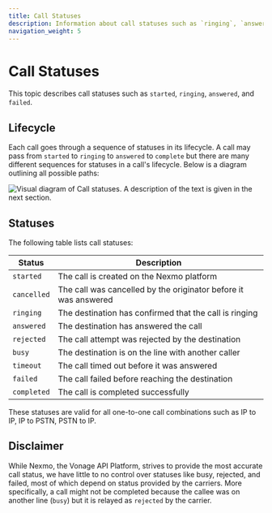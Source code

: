 ```yaml
---
title: Call Statuses
description: Information about call statuses such as `ringing`, `answered` and so on.
navigation_weight: 5
---
```


# Call Statuses

This topic describes call statuses such as `started`, `ringing`, `answered`, and `failed`.

## Lifecycle

Each call goes through a sequence of statuses in its lifecycle. A call may pass from `started` to `ringing` to `answered` to `complete` but there are many different sequences for statuses in a call's lifecycle. Below is a diagram outlining all possible paths:

![Visual diagram of Call statuses. A description of the text is given in the next section.](/images/client-sdk/call-statuses-rtc-diagram.png)

## Statuses

The following table lists call statuses:

Status | Description
----|----
`started` | The call is created on the Nexmo platform
`cancelled` | The call was cancelled by the originator before it was answered
`ringing` | The destination has confirmed that the call is ringing
`answered` | The destination has answered the call
`rejected` | The call attempt was rejected by the destination
`busy` | The destination is on the line with another caller
`timeout` | The call timed out before it was answered
`failed` | The call failed before reaching the destination
`completed` | The call is completed successfully

These statuses are valid for all one-to-one call combinations such as IP to IP, IP to PSTN, PSTN to IP.

## Disclaimer

While Nexmo, the Vonage API Platform, strives to provide the most accurate call status, we have little to no control over statuses like busy, rejected, and failed, most of which depend on status provided by the carriers. More specifically, a call might not be completed because the callee was on another line (`busy`) but it is relayed as `rejected` by the carrier.
